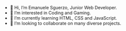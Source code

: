 - 👋 Hi, I’m Emanuele Sguerzo, Junior Web Developer.
- 👀 I’m interested in Coding and Gaming.
- 🌱 I’m currently learning HTML, CSS and JavaScript.
- 💞️ I’m looking to collaborate on many diverse projects.


<!---
SoldirVhale/SoldirVhale is a ✨ special ✨ repository because its `README.md` (this file) appears on your GitHub profile.
You can click the Preview link to take a look at your changes.
--->
